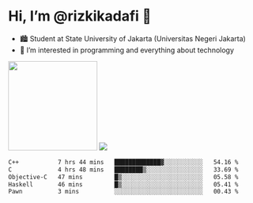 # Hi, I’m @rizkikadafi 👋
- 🏙 Student at State University of Jakarta (Universitas Negeri Jakarta)
- 👀 I’m interested in programming and everything about technology
<img height="180em" src="https://github-readme-stats.vercel.app/api?username=rizkikadafi&show_icons=true&hide_border=true&&count_private=true&include_all_commits=true" />
<img src="https://github-readme-stats.vercel.app/api/top-langs/?username=rizkikadafi&show_icons=true&hide_border=true&&count_private=true&include_all_commits=true" />

<!--START_SECTION:waka-->

```txt
C++           7 hrs 44 mins   █████████████▓░░░░░░░░░░░   54.16 %
C             4 hrs 48 mins   ████████▒░░░░░░░░░░░░░░░░   33.69 %
Objective-C   47 mins         █▒░░░░░░░░░░░░░░░░░░░░░░░   05.58 %
Haskell       46 mins         █▒░░░░░░░░░░░░░░░░░░░░░░░   05.41 %
Pawn          3 mins          ░░░░░░░░░░░░░░░░░░░░░░░░░   00.43 %
```

<!--END_SECTION:waka-->

<!---
rizkikadafi/rizkikadafi is a ✨ special ✨ repository because its `README.md` (this file) appears on your GitHub profile.
You can click the Preview link to take a look at your changes.
--->
